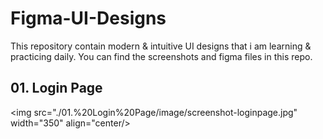 # Figma-UI-Designs
This repository contain modern &amp; intuitive UI designs that i am learning &amp; practicing daily. You can find the screenshots and figma files in this repo.


## 01. Login Page
<img src="./01.%20Login%20Page/image/screenshot-loginpage.jpg" width="350" align="center/>

